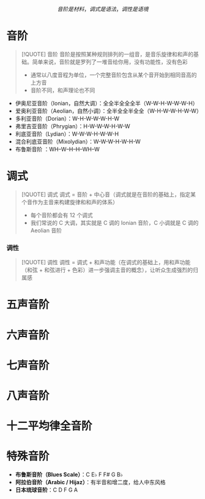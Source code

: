 $$
音阶是材料，调式是语法，调性是语境
$$

# 音阶
> [!QUOTE] 音阶
> 音阶是按照某种规则排列的一组音，是音乐旋律和和声的基础。简单来说，音阶就是罗列了一堆音给你用，没有功能性，没有色彩
> - 通常以八度音程为单位，一个完整音阶包含从某个音开始到相同音高的上方音
> - 音阶不同，和声理论也不同

- 伊奥尼亚音阶（Ionian，自然大调）：全全半全全全半（W-W-H-W-W-W-H）
- 爱奥利亚音阶（Aeolian，自然小调）：全半全全半全全（W-H-W-W-H-W-W）
- 多利亚音阶（Dorian）：W-H-W-W-W-H-W
- 弗里吉亚音阶（Phrygian）：H-W-W-W-H-W-W
- 利底亚音阶（Lydian）：W-W-W-H-W-W-H
- 混合利底亚音阶（Mixolydian）：W-W-W-H-W-H-W
- 布鲁斯音阶 ：WH–W–H–H–WH–W

# 调式
> [!QUOTE] 调式
> 调式 = 音阶 + 中心音（调式就是在音阶的基础上，指定某个音作为主音来构建旋律和和声的体系）
> - 每个音阶都会有 12 个调式
> - 我们常说的 C 大调，其实就是 C 调的 Ionian 音阶，C 小调就是 C 调的 Aeolian 音阶


### 调性
> [!QUOTE] 调性
> 调性 = 调式 + 和声功能（在调式的基础上，用和声功能（和弦 + 和弦进行 + 色彩）进一步强调主音的概念），让听众生成强烈的归属感


# 五声音阶

# 六声音阶

# 七声音阶


# 八声音阶


# 十二平均律全音阶


# 特殊音阶
- **布鲁斯音阶（Blues Scale）**：C E♭ F F# G B♭
- **阿拉伯音阶（Arabic / Hijaz）**：有半音和增二度，给人中东风格
- **日本琉球音阶**：C D F G A




